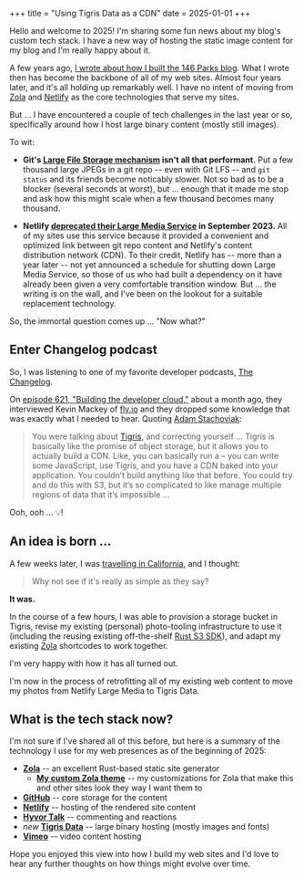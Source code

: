 +++
title = "Using Tigris Data as a CDN"
date = 2025-01-01
+++

Hello and welcome to 2025! I'm sharing some fun news about my blog's custom tech stack. I have a new way of hosting the static image content for my blog and I'm really happy about it.

<!-- more -->

A few years ago, [I wrote about how I built the 146 Parks blog](https://ericscouten.dev/2021/how-i-built-146-parks/). What I wrote then has become the backbone of all of my web sites. Almost four years later, and it's all holding up remarkably well. I have no intent of moving from [Zola](https://www.getzola.org) and [Netlify](https://www.netlify.com) as the core technologies that serve my sites.

But ... I have encountered a couple of tech challenges in the last year or so, specifically around how I host large binary content (mostly still images).

To wit:

* **Git's [Large File Storage mechanism](https://git-lfs.com) isn't all that performant.** Put a few thousand large JPEGs in a git repo -- even with Git LFS -- and `git status` and its friends become noticably slower. Not so bad as to be a blocker (several seconds at worst), but ... enough that it made me stop and ask how this might scale when a few thousand becomes many thousand.

* **Netlify [deprecated their Large Media Service](https://answers.netlify.com/t/large-media-feature-deprecated-but-not-removed/100804) in September 2023.** All of my sites use this service because it provided a convenient and optimized link between git repo content and Netlify's content distribution network (CDN). To their credit, Netlify has -- more than a year later -- not yet announced a schedule for shutting down Large Media Service, so those of us who had built a dependency on it have already been given a very comfortable transition window. But ... the writing is on the wall, and I've been on the lookout for a suitable replacement technology.

So, the immortal question comes up ... "Now what?"

## Enter Changelog podcast

So, I was listening to one of my favorite developer podcasts, [The Changelog](https://changelog.com/podcast/).

On [episode 621, "Building the developer cloud,"](https://changelog.com/podcast/621#t=1490) about a month ago, they interviewed Kevin Mackey of [fly.io](https://fly.io) and they dropped some knowledge that was exactly what I needed to hear. Quoting [Adam Stachoviak](https://changelog.com/podcast/621#transcript-91):

> You were talking about [Tigris](https://www.tigrisdata.com), and correcting yourself ... Tigris is basically like the promise of object storage, but it allows you to actually build a CDN. Like, you can basically run a – you can write some JavaScript, use Tigris, and you have a CDN baked into your application. You couldn’t build anything like that before. You could try and do this with S3, but it’s so complicated to like manage multiple regions of data that it’s impossible ...

Ooh, ooh ... 💡!

## An idea is born ...

A few weeks later, I was [travelling in California](https://ericscouten.travel/2024/12-20+california/), and I thought:

> Why not see if it's really as simple as they say?

**It was.**

In the course of a few hours, I was able to provision a storage bucket in Tigris, revise my existing (personal) photo-tooling infrastructure to use it (including the reusing existing off-the-shelf [Rust S3 SDK](https://crates.io/crates/aws-sdk-s3)), and adapt my existing [Zola](https://www.getzola.org) shortcodes to work together.

I'm very happy with how it has all turned out.

I'm now in the process of retrofitting all of my existing web content to move my photos from Netlify Large Media to Tigris Data.

## What is the tech stack now?

I'm not sure if I've shared all of this before, but here is a summary of the technology I use for my web presences as of the beginning of 2025:

* **[Zola](https://www.getzola.org)** -- an excellent Rust-based static site generator
  * **[My custom Zola theme](https://github.com/scouten/zola-es-theme)** -- my customizations for Zola that make this and other sites look they way I want them to
* **[GitHub](https://github.com)** -- core storage for the content
* **[Netlify](https://www.netlify.com)** -- hosting of the rendered site content
* **[Hyvor Talk](https://hyvor.com)** -- commenting and reactions
* _new_ **[Tigris Data](https://www.tigrisdata.com)** -- large binary hosting (mostly images and fonts)
* **[Vimeo](https://vimeo.com)** -- video content hosting

Hope you enjoyed this view into how I build my web sites and I'd love to hear any further thoughts on how things might evolve over time.
